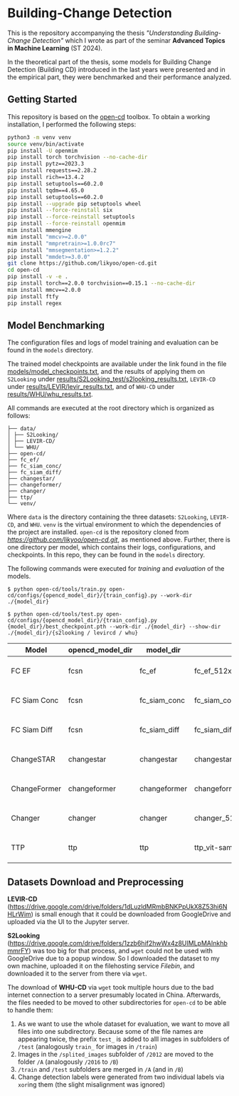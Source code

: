 # Building-Change Detection
This is the repository accompanying the thesis *"Understanding Building-Change Detection"* which I wrote as part of the seminar **Advanced Topics in Machine Learning** (ST 2024).

In the theoretical part of the thesis, some models for Building Change Detection (Building CD) introduced in the last years were presented and in the empirical part, they were benchmarked and their performance analyzed.
## Getting Started
This repository is based on the [open-cd](https://github.com/likyoo/open-cd "open-cd") toolbox. To obtain a working installation, I performed the following steps:
```bash
python3 -m venv venv
source venv/bin/activate
pip install -U openmim
pip install torch torchvision --no-cache-dir
pip install pytz==2023.3
pip install requests==2.28.2
pip install rich==13.4.2
pip install setuptools==60.2.0
pip install tqdm==4.65.0
pip install setuptools==60.2.0
pip install --upgrade pip setuptools wheel
pip install --force-reinstall six
pip install --force-reinstall setuptools
pip install --force-reinstall openmim
mim install mmengine
mim install "mmcv>=2.0.0"
mim install "mmpretrain>=1.0.0rc7"
pip install "mmsegmentation>=1.2.2"
pip install "mmdet>=3.0.0"
git clone https://github.com/likyoo/open-cd.git
cd open-cd
pip install -v -e .
pip install torch==2.0.0 torchvision==0.15.1 --no-cache-dir
mim install mmcv==2.0.0
pip install ftfy
pip install regex
```
## Model Benchmarking  
The configuration files and logs of model training and evaluation can be found in the `models` directory.

The trained model checkpoints are available under the link found in the file [models/model_checkpoints.txt](models/model_checkpoints.txt), and the results of applying them on `S2Looking` under [results/S2Looking_test/s2looking_results.txt](results/S2Looking_test/s2looking_results.txt), `LEVIR-CD` under [results/LEVIR/levir_results.txt](results/LEVIR/levir_results.txt), and of `WHU-CD` under [results/WHU/whu_results.txt](results/WHU/whu_results.txt).

All commands are executed at the root directory which is organized as follows:  

```
├── data/
│ ├── S2Looking/
│ ├── LEVIR-CD/
│ └── WHU/
├── open-cd/
├── fc_ef/
├── fc_siam_conc/
├── fc_siam_diff/
├── changestar/
├── changeformer/
├── changer/
├── ttp/
└── venv/
```

Where `data` is the directory containing the three datasets: `S2Looking`, `LEVIR-CD`, and `WHU`.
`venv` is the virtual environment to which the dependencies of the project are installed.
`open-cd` is the repository cloned from *https://github.com/likyoo/open-cd.git*, as mentioned above.
Further, there is one directory per model, which contains their logs, configurations, and checkpoints.
In this repo, they can be found in the `models` directory.

The following commands were executed for *training* and *evaluation* of the models.  
```
$ python open-cd/tools/train.py open-cd/configs/{opencd_model_dir}/{train_config}.py --work-dir ./{model_dir}
```

```
$ python open-cd/tools/test.py open-cd/configs/{opencd_model_dir}/{train_config}.py {model_dir}/best_checkpoint.pth --work-dir ./{model_dir} --show-dir ./{model_dir}/{s2looking / levircd / whu}
```

| Model        | opencd_model_dir | model_dir    | train_config                                 | test_config                                                                                                                          |
| ------------ | ---------------- | ------------ | -------------------------------------------- | ------------------------------------------------------------------------------------------------------------------------------------ |
| FC EF        | fcsn             | fc_ef        | fc_ef_512x512_s2looking                      | fc_ef_512x512_s2looking / fc_ef_512x512_eval_levircd / fc_ef_512x512_eval_whu                                                        |
| FC Siam Conc | fcsn             | fc_siam_conc | fc_siam_conc_512x512_s2looking               | fc_siam_conc_512x512_s2looking / fc_siam_conc_512x512_eval_levircd / fc_siam_conc_512x512_eval_whu                                   |
| FC Siam Diff | fcsn             | fc_siam_diff | fc_siam_diff_512x512_s2looking               | fc_siam_diff_512x512_s2looking / fc_siam_diff_512x512_eval_levircd / fc_siam_diff_512x512_eval_whu                                   |
| ChangeSTAR   | changestar       | changestar   | changestar_farseg_1x96_512x512_60k_s2looking | changestar_farseg_1x96_512x512_60k_s2looking / changestar_farseg_1x96_512x512_eval_levircd / changestar_farseg_1x96_512x512_eval_whu |
| ChangeFormer | changeformer     | changeformer | changeformer_mit-b0_512x512_1M_s2looking     | changeformer_mit-b0_512x512_1M_s2looking / changeformer_mit-b0_512x512_eval_levircd / changeformer_mit-b0_512x512_eval_whu           |
| Changer      | changer          | changer      | changer_512x512_60k_s2looking                | changer_512x512_60k_s2looking / changer_512x512_eval_levircd / changer_512x512_eval_whu                                              |
| TTP          | ttp              | ttp          | ttp_vit-sam-l_512x512_1M_s2looking           | ttp_vit-sam-l_512x512_1M_s2looking / ttp_vit-sam-l_512x512_eval_levircd / ttp_vit-sam-l_512x512_eval_whu                             |
## Datasets Download and Preprocessing
**LEVIR-CD** (https://drive.google.com/drive/folders/1dLuzldMRmbBNKPpUkX8Z53hi6NHLrWim) is small enough that it could be downloaded from GoogleDrive and uploaded via the UI to the Jupyter server.

**S2Looking** (https://drive.google.com/drive/folders/1zzb6hif2hwWx4z8UIMLpMAInkhbmmrFY) was too big for that process, and `wget` could not be used with GoogleDrive due to a popup window. So I downloaded the dataset to my own machine, uploaded it on the filehosting service *Filebin*, and downloaded it to the server from there via `wget`.

The download of **WHU-CD** via `wget` took multiple hours due to the bad internet connection to a server presumably located in China. Afterwards, the files needed to be moved to other subdirectories for `open-cd` to be able to handle them:
1. As we want to use the whole dataset for evaluation, we want to move all files into one subdirectory. Because some of the file names are appearing twice, the prefix `test_` is added to alll images in subfolders of `/test` (analogously `train_` for images in `/train`)
2. Images in the `/splited_images` subfolder of `/2012` are moved to the folder `/A` (analogously `/2016` to `/B`)
3. `/train` and `/test` subfolders are merged in `/A` (and in `/B`)
4. Change detection labels were generated from two individual labels via `xor`ing them (the slight misalignment was ignored)
